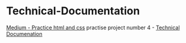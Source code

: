 # Technical-Documentation
[Medium - Practice html and css](https://medium.com/@avicndugu/projects-to-practice-html-css-skills-for-beginners-8b9ed67a7dd1) practise project number 4 - [Technical Documenation](https://www.freecodecamp.org/learn/responsive-web-design/responsive-web-design-projects/build-a-technical-documentation-page)

